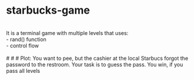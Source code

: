 # starbucks-game
<br/>
It is a terminal game with multiple levels that uses:<br/>
- rand() function<br/>
- control flow<br/>

<br/>
# # # Plot:
You want to pee, but the cashier at the local Starbucs forgot the password to the restroom. Your task is to guess the pass. You win, if you pass all levels
